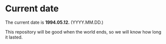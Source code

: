 # Current date

The current date is **1994.05.12.** (YYYY.MM.DD.)

This repository will be good when the world ends, so we will know how long it lasted.